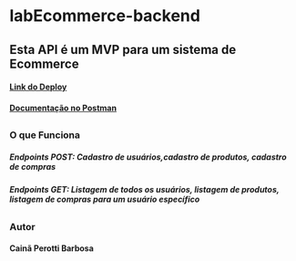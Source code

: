# labEcommerce-backend

## Esta API é um MVP para um sistema de Ecommerce

#### [Link do Deploy](https://labecommerce-backend-caina.onrender.com)

#### [Documentação no Postman](https://documenter.getpostman.com/view/22377076/2s8YzMY5jh)

##

### O que Funciona 

##### Endpoints POST: Cadastro de usuários,cadastro de produtos, cadastro de compras
##### Endpoints GET: Listagem de todos os usuários, listagem de produtos, listagem de compras para um usuário específico

##

### Autor 
#### Cainã Perotti Barbosa


